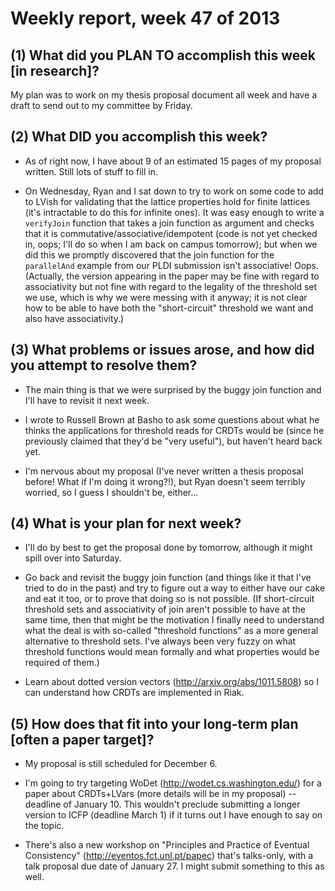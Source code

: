 # Weekly report, week 47 of 2013

## (1) What did you PLAN TO accomplish this week [in research]?

My plan was to work on my thesis proposal document all week and have a
draft to send out to my committee by Friday.

## (2) What DID you accomplish this week?

  * As of right now, I have about 9 of an estimated 15 pages of my
    proposal written.  Still lots of stuff to fill in.

  * On Wednesday, Ryan and I sat down to try to work on some code to
    add to LVish for validating that the lattice properties hold for
    finite lattices (it's intractable to do this for infinite ones).
    It was easy enough to write a `verifyJoin` function that takes a
    join function as argument and checks that it is
    commutative/associative/idempotent (code is not yet checked in,
    oops; I'll do so when I am back on campus tomorrow); but when we
    did this we promptly discovered that the join function for the
    `parallelAnd` example from our PLDI submission isn't associative!
    Oops.  (Actually, the version appearing in the paper may be fine
    with regard to associativity but not fine with regard to the
    legality of the threshold set we use, which is why we were messing
    with it anyway; it is not clear how to be able to have both the
    "short-circuit" threshold we want and also have associativity.)
	
## (3) What problems or issues arose, and how did you attempt to resolve them?

  * The main thing is that we were surprised by the buggy join
    function and I'll have to revisit it next week.

  * I wrote to Russell Brown at Basho to ask some questions about what
    he thinks the applications for threshold reads for CRDTs would be
    (since he previously claimed that they'd be "very useful"), but
    haven't heard back yet.

  * I'm nervous about my proposal (I've never written a thesis
    proposal before!  What if I'm doing it wrong?!), but Ryan doesn't
    seem terribly worried, so I guess I shouldn't be, either...
  
## (4) What is your plan for next week?

  * I'll do by best to get the proposal done by tomorrow, although it
	might spill over into Saturday.

  * Go back and revisit the buggy join function (and things like it
    that I've tried to do in the past) and try to figure out a way to
    either have our cake and eat it too, or to prove that doing so is
    not possible.  (If short-circuit threshold sets and associativity
    of join aren't possible to have at the same time, then that might
    be the motivation I finally need to understand what the deal is
    with so-called "threshold functions" as a more general alternative
    to threshold sets.  I've always been very fuzzy on what threshold
    functions would mean formally and what properties would be
    required of them.)
	
  * Learn about dotted version vectors
    (http://arxiv.org/abs/1011.5808) so I can understand how CRDTs are
    implemented in Riak.

## (5) How does that fit into your long-term plan [often a paper target]?

  * My proposal is still scheduled for December 6.

  * I'm going to try targeting WoDet (http://wodet.cs.washington.edu/)
    for a paper about CRDTs+LVars (more details will be in my
    proposal) -- deadline of January 10.  This wouldn't preclude
    submitting a longer version to ICFP (deadline March 1) if it turns
    out I have enough to say on the topic.

  * There's also a new workshop on "Principles and Practice of
    Eventual Consistency" (http://eventos.fct.unl.pt/papec) that's
    talks-only, with a talk proposal due date of January 27.  I might
    submit something to this as well.
